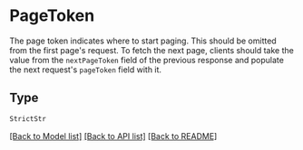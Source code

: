 # PageToken

The page token indicates where to start paging. This should be omitted from the first page's request.
 To fetch the next page, clients should take the value from the `nextPageToken` field of the previous response
 and populate the next request's `pageToken` field with it.

## Type
```python
StrictStr
```


[[Back to Model list]](../../../README.md#models-v2-link) [[Back to API list]](../../../README.md#documentation-for-api-endpoints) [[Back to README]](../../../README.md)
